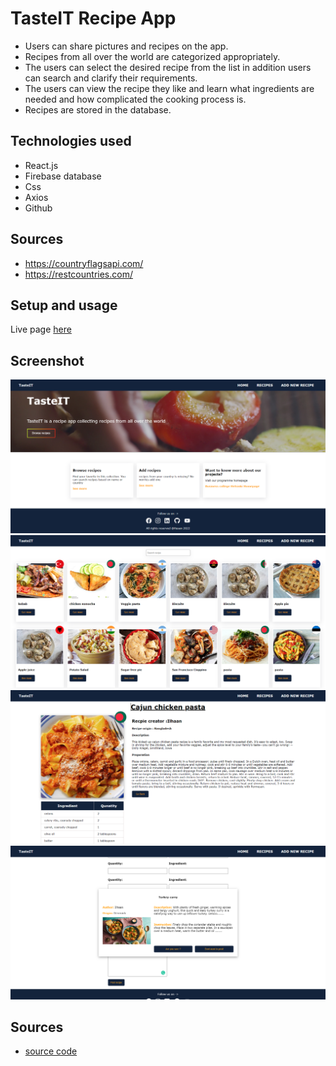 # TasteIT Recipe App

- Users can share pictures and recipes on the app.
- Recipes from all over the world are categorized appropriately.
- The users can select the desired recipe from the list in addition users can search and clarify their requirements.
- The users can view the recipe they like and learn what ingredients are needed and how complicated the cooking process is.
- Recipes are stored in the database.

## Technologies used

- React.js
- Firebase database
- Css
- Axios
- Github

## Sources

- https://countryflagsapi.com/
- https://restcountries.com/

## Setup and usage

Live page [here](https://recipeapptasteit.netlify.app/)

## Screenshot

<img src="Images\React-App (2).png"/>
<br />
<img src="Images\React-App (3).png" />
<br />
<img src="Images\React-App (4).png" />
<br />
<img src="Images\React-App (5).png" />

## Sources

- [source code](https://github.com/hasanmd91/TasteIT_)
